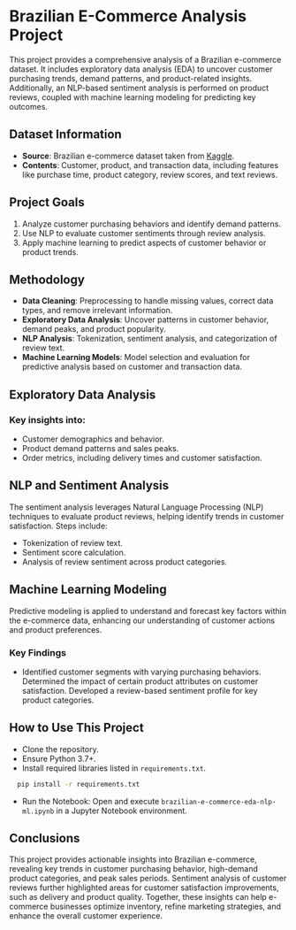 # Brazilian E-Commerce Analysis Project

This project provides a comprehensive analysis of a Brazilian e-commerce dataset. It includes exploratory data analysis (EDA) to uncover customer purchasing trends, demand patterns, and product-related insights. Additionally, an NLP-based sentiment analysis is performed on product reviews, coupled with machine learning modeling for predicting key outcomes.


## Dataset Information

- **Source**: Brazilian e-commerce dataset taken from [Kaggle](https://www.kaggle.com/datasets/olistbr/brazilian-ecommerce).
- **Contents**: Customer, product, and transaction data, including features like purchase time, product category, review scores, and text reviews.


## Project Goals

1. Analyze customer purchasing behaviors and identify demand patterns.
2. Use NLP to evaluate customer sentiments through review analysis.
3. Apply machine learning to predict aspects of customer behavior or product trends.


## Methodology
- **Data Cleaning**: Preprocessing to handle missing values, correct data types, and remove irrelevant information.
- **Exploratory Data Analysis**: Uncover patterns in customer behavior, demand peaks, and product popularity.
- **NLP Analysis**: Tokenization, sentiment analysis, and categorization of review text.
- **Machine Learning Models**: Model selection and evaluation for predictive analysis based on customer and transaction data.


## Exploratory Data Analysis

### Key insights into:

- Customer demographics and behavior.
- Product demand patterns and sales peaks.
- Order metrics, including delivery times and customer satisfaction.

 ## NLP and Sentiment Analysis

The sentiment analysis leverages Natural Language Processing (NLP) techniques to evaluate product reviews, helping identify trends in customer satisfaction. Steps include:

- Tokenization of review text.
- Sentiment score calculation.
- Analysis of review sentiment across product categories.

## Machine Learning Modeling

Predictive modeling is applied to understand and forecast key factors within the e-commerce data, enhancing our understanding of customer actions and product preferences.

### Key Findings

- Identified customer segments with varying purchasing behaviors.
Determined the impact of certain product attributes on customer satisfaction.
Developed a review-based sentiment profile for key product categories.

## How to Use This Project

- Clone the repository.
- Ensure Python 3.7+.
- Install required libraries listed in `requirements.txt`.
```bash
  pip install -r requirements.txt
```
- Run the Notebook: Open and execute `brazilian-e-commerce-eda-nlp-ml.ipynb` in a Jupyter Notebook environment.

## Conclusions
This project provides actionable insights into Brazilian e-commerce, revealing key trends in customer purchasing behavior, high-demand product categories, and peak sales periods. Sentiment analysis of customer reviews further highlighted areas for customer satisfaction improvements, such as delivery and product quality. Together, these insights can help e-commerce businesses optimize inventory, refine marketing strategies, and enhance the overall customer experience.
